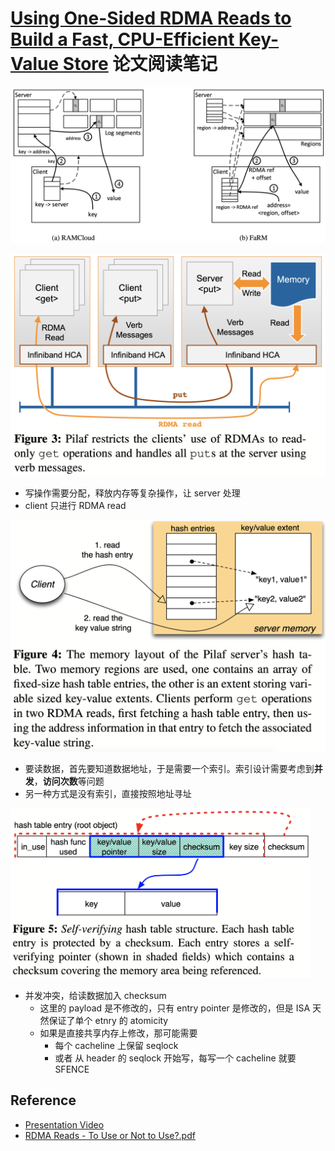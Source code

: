# [Using One-Sided RDMA Reads to Build a Fast, CPU-Efficient Key-Value Store](https://www.usenix.org/system/files/conference/atc13/atc13-mitchell.pdf) 论文阅读笔记

<p/><img src="assets/RAMCloud_FaRM.png" width="720"/>

<p/><img src="assets/Fig3.png" width="600"/>

- 写操作需要分配，释放内存等复杂操作，让 server 处理
- client 只进行 RDMA read

<p/><img src="assets/Fig4.png" width="600"/>

- 要读数据，首先要知道数据地址，于是需要一个索引。索引设计需要考虑到**并发**，**访问次数**等问题
- 另一种方式是没有索引，直接按照地址寻址

<p/><img src="assets/Fig5.png" width="480"/>

- 并发冲突，给读数据加入 checksum
  - 这里的 payload 是不修改的，只有 entry pointer 是修改的，但是 ISA 天然保证了单个 etnry 的 atomicity
  - 如果是直接共享内存上修改，那可能需要
      - 每个 cacheline 上保留 seqlock
      - 或者 从 header 的 seqlock 开始写，每写一个 cacheline 就要 SFENCE

## Reference

- [Presentation Video](https://www.usenix.org/conference/atc13/technical-sessions/presentation/mitchell)
- [RDMA Reads - To Use or Not to Use?.pdf](https://www.cs.utah.edu/~stutsman/cs6450/public/papers/rdma.pdf)